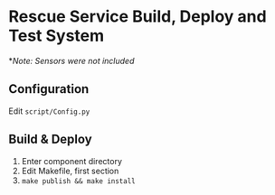 # Rescue Service Build, Deploy and Test System

**Note: Sensors were not included*

## Configuration

Edit `script/Config.py`

## Build & Deploy 

1. Enter component directory
2. Edit Makefile, first section
3. `make publish && make install`